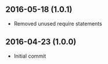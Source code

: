 ## 2016-05-18 (1.0.1)

* Removed unused require statements

## 2016-04-23 (1.0.0)

* Initial commit
